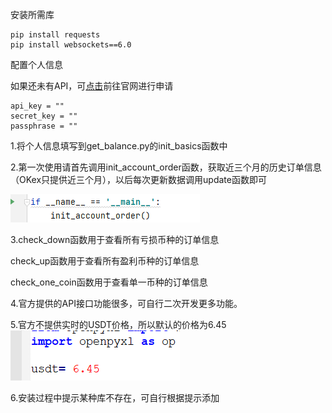 安装所需库

```
pip install requests
pip install websockets==6.0
```

配置个人信息

如果还未有API，可[点击](https://www.okex.com/account/users/myApi)前往官网进行申请

```
api_key = ""
secret_key = ""
passphrase = ""
```

1.将个人信息填写到get_balance.py的init_basics函数中

2.第一次使用请首先调用init_account_order函数，获取近三个月的历史订单信息（OKex只提供近三个月），以后每次更新数据调用update函数即可

![image-20210826094424782](/okex/image-20210826094424782.png)

3.check_down函数用于查看所有亏损币种的订单信息

   check_up函数用于查看所有盈利币种的订单信息

   check_one_coin函数用于查看单一币种的订单信息

4.官方提供的API接口功能很多，可自行二次开发更多功能。

5.官方不提供实时的USDT价格，所以默认的价格为6.45![image-20210826094727270](/okex/image-20210826094727270.png)

6.安装过程中提示某种库不存在，可自行根据提示添加

